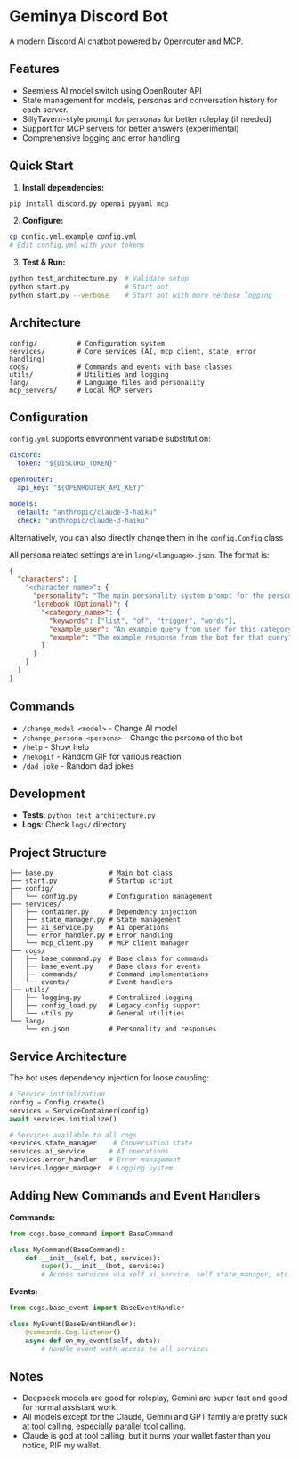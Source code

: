 # Geminya Discord Bot

A modern Discord AI chatbot powered by Openrouter and MCP.

## Features

- Seemless AI model switch using OpenRouter API
- State management for models, personas and conversation history for each server.
- SillyTavern-style prompt for personas for better roleplay (if needed)
- Support for MCP servers for better answers (experimental)
- Comprehensive logging and error handling

## Quick Start

1. **Install dependencies:**

```bash
pip install discord.py openai pyyaml mcp
```

2. **Configure:**

```bash
cp config.yml.example config.yml
# Edit config.yml with your tokens
```

3. **Test & Run:**

```bash
python test_architecture.py  # Validate setup
python start.py              # Start bot
python start.py --verbose    # Start bot with more verbose logging
```

## Architecture

```
config/          # Configuration system
services/        # Core services (AI, mcp client, state, error handling)
cogs/            # Commands and events with base classes
utils/           # Utilities and logging
lang/            # Language files and personality
mcp_servers/     # Local MCP servers
```

## Configuration

`config.yml` supports environment variable substitution:

```yaml
discord:
  token: "${DISCORD_TOKEN}"

openrouter:
  api_key: "${OPENROUTER_API_KEY}"

models:
  default: "anthropic/claude-3-haiku"
  check: "anthropic/claude-3-haiku"
```

Alternatively, you can also directly change them in the `config.Config` class

All persona related settings are in `lang/<language>.json`. The format is:

```json
{
  "characters": [
    "<character_name>": {
      "personality": "The main personality system prompt for the persona",
      "lorebook (Optional)": {
        "<category_name>": {
          "keywords": ["list", "of", "trigger", "words"],
          "example_user": "An example query from user for this category",
          "example": "The example response from the bot for that query"
        }
      }
    }
  ]
}
```

## Commands

- `/change_model <model>` - Change AI model
- `/change_persona <persona>` - Change the persona of the bot
- `/help` - Show help
- `/nekogif` - Random GIF for various reaction
- `/dad_joke` - Random dad jokes

## Development

- **Tests**: `python test_architecture.py`
- **Logs**: Check `logs/` directory

## Project Structure

```
├── base.py              # Main bot class
├── start.py             # Startup script
├── config/
│   └── config.py        # Configuration management
├── services/
│   ├── container.py     # Dependency injection
│   ├── state_manager.py # State management
│   ├── ai_service.py    # AI operations
│   └── error_handler.py # Error handling
│   └── mcp_client.py    # MCP client manager
├── cogs/
│   ├── base_command.py  # Base class for commands
│   ├── base_event.py    # Base class for events
│   ├── commands/        # Command implementations
│   └── events/          # Event handlers
├── utils/
│   ├── logging.py       # Centralized logging
│   ├── config_load.py   # Legacy config support
│   └── utils.py         # General utilities
└── lang/
    └── en.json          # Personality and responses
```

## Service Architecture

The bot uses dependency injection for loose coupling:

```python
# Service initialization
config = Config.create()
services = ServiceContainer(config)
await services.initialize()

# Services available to all cogs
services.state_manager    # Conversation state
services.ai_service      # AI operations
services.error_handler   # Error management
services.logger_manager  # Logging system
```

## Adding New Commands and Event Handlers

**Commands:**

```python
from cogs.base_command import BaseCommand

class MyCommand(BaseCommand):
    def __init__(self, bot, services):
        super().__init__(bot, services)
        # Access services via self.ai_service, self.state_manager, etc.
```

**Events:**

```python
from cogs.base_event import BaseEventHandler

class MyEvent(BaseEventHandler):
    @commands.Cog.listener()
    async def on_my_event(self, data):
        # Handle event with access to all services
```

## Notes

- Deepseek models are good for roleplay, Gemini are super fast and good for normal assistant work.
- All models except for the Claude, Gemini and GPT family are pretty suck at tool calling, especially parallel tool calling.
- Claude is god at tool calling, but it burns your wallet faster than you notice, RIP my wallet.

